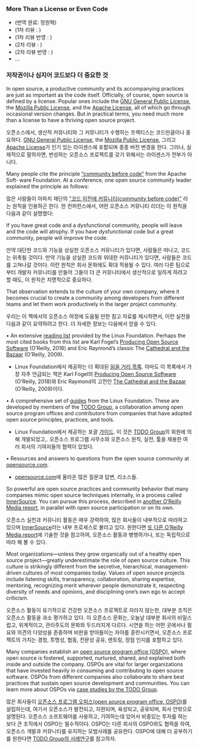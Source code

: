 ﻿### More Than a License or Even Code

* (번역 완료: 정원혁)
* (1차 리뷰 : )
* (1차 리뷰 반영 : )
* (2차 리뷰 : )
* (2차 리뷰 반영 : )
* ...

### 저작권이나 심지어 코드보다 더 중요한 것

In open source, a productive community and its accompanying practices are just as important as the code itself. Officially, of course, open source is defined by a license. Popular ones include the [GNU General Public License](https://www.gnu.org/licenses/licenses.en.html), the [Mozilla Public License](https://www.mozilla.org/en-US/MPL/), and the [Apache License](https://www.apache.org/licenses/), all of which go through occasional version changes. But in practical terms, you need much more than a license to have a thriving open source project.

오픈소스에서, 생산적 커뮤니티와 그 커뮤니티가 수행하는 프랙티스는 코드만큼이나 중요하다.
[GNU General Public License](https://www.gnu.org/licenses/licenses.en.html), the [Mozilla Public License](https://www.mozilla.org/en-US/MPL/), 그리고 [Apache License](https://www.apache.org/licenses/)가 인기 있는 라이센스에 포함되며 종종 버전 변경을 한다.
그러나, 실제적으로 말하자면, 번성하는 오픈소스 프로젝트를 갖기 위해서는 라이센스가 전부가 아니다.

Many people cite the principle [“community before code”](https://community.apache.org/newbiefaq.html) from the Apache Soft‐ ware Foundation. At a conference, one open source community leader explained the principle as follows:

많은 사람들이 아파치 재단의 ["코드 이전에 커뮤니티(community before code)"](https://community.apache.org/newbiefaq.html) 라는 원칙을 인용하곤 한다.
한 컨퍼런스에서, 어떤 오픈소스 커뮤니티 리더는 이 원칙을 다음과 같이 설명했다:

If you have great code and a dysfunctional community, people will leave and the code will atrophy. If you have dysfunctional code but a great community, people will improve the code.

 만약 대단한 코드와 기능을 상실한 오픈소스 커뮤니티가 있다면, 사람들은 떠나고, 코드는 위축될 것이다. 만약 기능을 상실한 코드와 위대한 커뮤니티가 있다면, 사람들은 코드를 고쳐나갈 것이다.
 이런 원칙은 회사 문화에도 확대 적용될 수 있다. 여러 다른 팀으로부터 개발자 커뮤니티를 만들어 그들이 더 큰 커뮤니티에서  생산적으로 일하게 하려고 할 때도, 이 원칙은 치명적으로 중요하다. 

That observation extends to the culture of your own company, where it becomes crucial to create a community among developers from different teams and let them work productively in the larger project community.

우리는 이 책에서의 오픈소스 여정에 도움될 만한 참고 자료를 제시하면서, 이런 실천을 다음과 같이 요약하려고 한다. 더 자세한 정보는 다음에서 얻을 수 있다.

• An extensive [reading list](https://www.linuxfoundation.org/resources/open-source-guides/open-source-guides-reading-list/) provided by the Linux Foundation. Perhaps the most cited books from this list are Karl Fogel’s [Producing Open Source Software](https://producingoss.com) (O’Reilly, 2018) and Eric Raymond’s classic The [Cathedral and the Bazaar](http://www.catb.org/esr/writings/cathedral-bazaar/) (O’Reilly, 2009).

- Linux Foundation에서 제공하는 더 확대된 [읽을 거리 목록](https://www.linuxfoundation.org/resources/open-source-guides/open-source-guides-reading-list/). 아마도 이 목록에서 가장 자주 언급되는 책은 Karl Fogel의 [Producing Open Source Software](https://producingoss.com) (O’Reilly, 2018)와 Eric Raymond의 고전인 [The Cathedral and the Bazaar](http://www.catb.org/esr/writings/cathedral-bazaar/) (O’Reilly, 2009)이다.

• A comprehensive set of [guides](https://www.linuxfoundation.org/resources/open-source-guides/) from the Linux Foundation. These are developed by members of the [TODO Group](https://todogroup.org/blog/todo-becomes-lf-collaborative-project/), a collaboration among open source program offices and contributors from companies that have adopted open source principles, practices, and tools.

- Linux Foundation에서 제공하는 포괄 [가이드](https://www.linuxfoundation.org/resources/open-source-guides/). 이 것은 [TODO Group](https://todogroup.org/blog/todo-becomes-lf-collaborative-project/)의 회원에 의해 개발되었고,. 오픈소스 프로그램 사무소와 오픈소스 원칙, 실천, 툴을 채용한 여러 회사의 기여자들의 협력이 있었다.

• Resources and answers to questions from the open source community at [opensource.com](https://opensource.com/resources).

- [opensource.com](https://opensource.com/resources)에 올라온 많은 질문과 답변, 리소스들.

So powerful are open source practices and community behavior that many companies mimic open source techniques internally, in a process called [InnerSource](https://paypal.github.io/InnerSourceCommons/). You can pursue this process, described in [another O’Reilly Media report](https://www.oreilly.com/programming/free/getting-started-with-innersource.csp), in parallel with open source participation or on its own.

오픈소스 실천과 커뮤니티 활동은 매우 강력하여, 많은 회사들이 내부적으로 따라하고 있으며 [InnerSource](https://paypal.github.io/InnerSourceCommons/)라는 내부 프로세스로 불리고 있다.
원한다면 [또 다른 O’Reilly Media report](https://www.oreilly.com/programming/free/getting-started-with-innersource.csp)에 기술한 것을 참고하여, 오픈소스 활동과 병행하거나, 또는 독립적으로 따라 해 볼 수 있다.

Most organizations—unless they grow organically out of a healthy open source project—greatly underestimate the role of open source culture. This culture is strikingly different from the secretive, hierarchical, management-driven cultures of most companies today. Values of open source projects include listening skills, transparency, collaboration, sharing expertise, mentoring, recognizing merit wherever people demonstrate it, respecting diversity of needs and opinions, and disciplining one’s own ego to accept criticism.

오픈소스 활동이 유기적으로 건강한 오픈소스 프로젝트로 자라지 않는한, 대부분 조직은 오픈소스 활동을 과소 평가하고 있다.
이 오픈소스 문화는, 오늘날 대부분 회사의 비밀스럽고, 위계적이고, 관리주도의 문화와 두드러지게 다르다. 시연을 하는 어떤 곳에서나 필요와 의견의 다양성을 존중하며 비판을 받아들이는 자아를 훈련시키면서, 오픈소스 프로젝트의 가치는 경청, 투명성, 협동, 전문성 공유, 멘토링, 장점 인지를 포함하고 있다.

Many companies establish an [open source program office (OSPO)](https://github.com/todogroup/guides/blob/master/creating-an-open-source-program.md), where open source is fostered, supported, nurtured, shared, and explained both inside and outside the company. OSPOs are vital for larger organizations that have invested heavily in consuming and contributing to open source software. OSPOs from different companies also collaborate to share best practices that sustain open source development and communities. You can learn more about OSPOs via [case studies by the TODO Group](https://github.com/todogroup/guides).

많은 회사들이 [오픈소스 프로그램 오피스(open source program office, OSPO)](https://github.com/todogroup/guides/blob/master/creating-an-open-source-program.md)를 설립하는데, 여기서 오픈소스가 발전되고, 지원되며, 육성되고, 공유되며, 회사 안밖으로 설명된다.
오픈소스 소프트웨어를 사용하고, 기여하는데 있어서 비중있는 투자를 하는 보다 큰 조직에서 OSPO는 필수적이다.
OSPO는 다른 회사의 OSPO와도 협력을 하여, 오픈소스 개발과 커뮤니티를 유지하는 모범사례를 공유한다. 
OSPO에 대해 더 공부하기를 원한다면 [TODO Group의 사례연구](https://github.com/todogroup/guides)를 참고하자.

